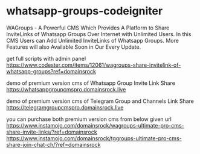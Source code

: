 # whatsapp-groups-codeigniter
WAGroups - A Powerful CMS Which Provides A Platform to Share InviteLinks of Whatsapp Groups Over Internet with Unlimited Users. In this CMS Users can Add Unlimited InviteLinks of Whatsapp Groups. More Features will also Available Soon in Our Every Update.

get full scripts with admin panel<br/>
https://www.codester.com/items/12061/wagroups-share-invitelink-of-whatsapp-groups?ref=domainsrock

demo of premium version cms of Whatsapp Group Invite Link Share<br/>
https://whatsappgroupcmspro.domainsrock.live

demo of premium version cms of Telegram Group and Channels Link Share<br/>
https://telegramgroupcmspro.domainsrock.live

you can purchase both premium version cms from below given url<br/>
https://www.instamojo.com/domainsrock/wagroups-ultimate-pro-cms-share-invite-links/?ref=domainsrock
https://www.instamojo.com/domainsrock/tggroups-ultimate-pro-cms-share-join-chat-ch/?ref=domainsrock
